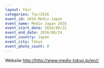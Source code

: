 ```yaml
---
layout: fair
categories: fair2016
event_id: 2016-Medix-Japan
event_name: Medix Japan 2016
event_start_date: 2016/06/22
event_end_date: 2016/06/24
event_country: Japan
event_city: Tokyo
event_photo_count: 0
---
```


Website
<http://http://www.medix-tokyo.jp/en//>